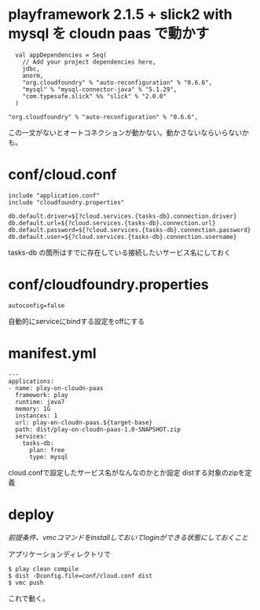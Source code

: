 # playframework 2.1.5 + slick2 with mysql を cloudn paas で動かす

```
  val appDependencies = Seq(
    // Add your project dependencies here,
    jdbc,
    anorm,
    "org.cloudfoundry" % "auto-reconfiguration" % "0.6.6",
    "mysql" % "mysql-connector-java" % "5.1.29",
    "com.typesafe.slick" %% "slick" % "2.0.0"
  )
```

```
"org.cloudfoundry" % "auto-reconfiguration" % "0.6.6",
```

この一文がないとオートコネクションが動かない。動かさないならいらないかも。


# conf/cloud.conf
````
include "application.conf"
include "cloudfoundry.properties"

db.default.driver=${?cloud.services.{tasks-db}.connection.driver}
db.default.url=${?cloud.services.{tasks-db}.connection.url}
db.default.password=${?cloud.services.{tasks-db}.connection.password}
db.default.user=${?cloud.services.{tasks-db}.connection.username}
````

tasks-db の箇所はすでに存在している接続したいサービス名にしておく

# conf/cloudfoundry.properties

```
autoconfig=false
```

自動的にserviceにbindする設定をoffにする


# manifest.yml

```
---
applications:
- name: play-on-cloudn-paas
  framework: play
  runtime: java7
  memory: 1G
  instances: 1
  url: play-on-cloudn-paas.${target-base}
  path: dist/play-on-cloudn-paas-1.0-SNAPSHOT.zip
  services:
    tasks-db:
      plan: free
      type: mysql
```

cloud.confで設定したサービス名がなんなのかとか設定
distする対象のzipを定義

# deploy

*前提条件、vmcコマンドをinstallしておいてloginができる状態にしておくこと*

アプリケーションディレクトリで

````
$ play clean compile
$ dist -Dconfig.file=conf/cloud.conf dist
$ vmc push
````

これで動く。
